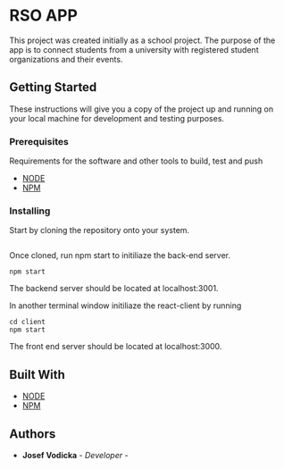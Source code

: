 # RSO APP

This project was created initially as a school project. The purpose of the app is to connect students from a university with registered student organizations and their events.

## Getting Started

These instructions will give you a copy of the project up and running on your local machine for development and testing purposes.

### Prerequisites

Requirements for the software and other tools to build, test and push
- [NODE](https://nodejs.org/en/)
- [NPM](https://www.npmjs.com)

### Installing

Start by cloning the repository onto your system.
```

```
Once cloned, run npm start to initiliaze the back-end server.
```
npm start
```
The backend server should be located at localhost:3001.

In another terminal window initiliaze the react-client by running
```
cd client
npm start
```

The front end server should be located at localhost:3000.

## Built With

- [NODE](https://nodejs.org/en/)
- [NPM](https://www.npmjs.com)

## Authors

  - **Josef Vodicka** - *Developer* -

